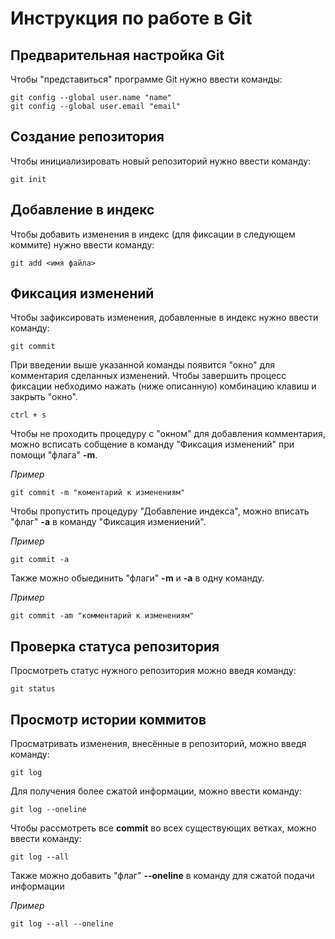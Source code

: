 # **Инструкция по работе в Git**

## Предварительная настройка Git

Чтобы "представиться" программе Git нужно ввести команды:

    git config --global user.name "name"
    git config --global user.email "email"

## Создание репозитория

Чтобы инициализировать новый репозиторий нужно ввести команду:

    git init

## Добавление в индекс

Чтобы добавить изменения в индекс (для фиксации в следующем коммите) нужно ввести команду:

    git add <имя файла>

## Фиксация изменений

Чтобы зафиксировать изменения, добавленные в индекс нужно ввести команду:

    git commit

При введении выше указанной команды появится "окно" для комментария сделанных изменений. Чтобы завершить процесс фиксации небходимо нажать (ниже описанную) комбинацию клавиш и закрыть "окно".

    ctrl + s

Чтобы не проходить процедуру с "окном" для добавления комментария, можно всписать собщение в команду "Фиксация изменений" при помощи "флага" **-m**.

*Пример*

    git commit -m "коментарий к изменениям"

Чтобы пропустить процедуру "Добавление индекса", можно вписать "флаг" **-a** в команду "Фиксация измениений".

*Пример*

    git commit -a

Также можно обыединить "флаги" **-m** и **-a** в одну команду.

*Пример*

    git commit -am "комментарий к изменениям"

## Проверка статуса репозитория

Просмотреть статус нужного репозитория можно введя команду:

    git status

## Просмотр истории коммитов

Просматривать изменения, внесённые в репозиторий, можно введя команду:

    git log

Для получения более сжатой информации, можно ввести команду:

    git log --oneline

Чтобы рассмотреть все **commit** во всех существующих ветках, можно ввести команду:

    git log --all

Также можно добавить "флаг" **--oneline** в команду для сжатой подачи информации

*Пример*

    git log --all --oneline

